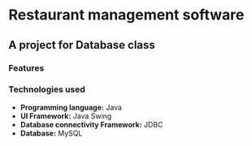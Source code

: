# Restaurant management software

## A project for Database class

### Features
 
### Technologies used
- **Programming language:** Java
- **UI Framework:** Java Swing
- **Database connectivity Framework:** JDBC
- **Database:** MySQL

